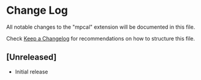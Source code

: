 # Change Log

All notable changes to the "mpcal" extension will be documented in this file.

Check [Keep a Changelog](http://keepachangelog.com/) for recommendations on how to structure this file.

## [Unreleased]

- Initial release